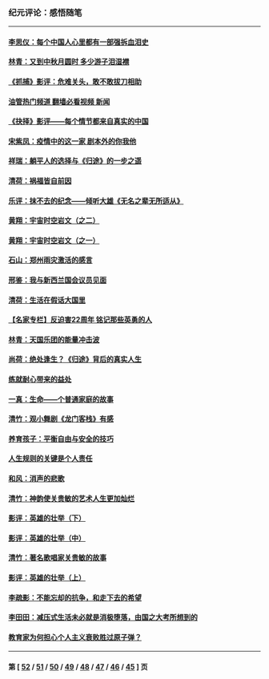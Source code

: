 ### 纪元评论：感悟随笔
---
#### [李思仪：每个中国人心里都有一部强拆血泪史](../../pages/nsc1035/n13249632.md?09220330) 
#### [林青：又到中秋月圆时 多少游子泪湿襟](../../pages/nsc1035/n13245916.md?09220330) 
#### [《抓捕》影评：危难关头，敢不敢拔刀相助](../../pages/nsc1035/n13244251.md?09220330) 
#### [油管热门频道 翻墙必看视频 新闻](ok?09220330)
#### [《抉择》影评——每个情节都来自真实的中国](../../pages/nsc1035/n13242564.md?09220330) 
#### [宋紫凤：疫情中的这一家 剧本外的你我他](../../pages/nsc1035/n13242358.md?09220330) 
#### [祥瑞：躺平人的选择与《归途》的一步之遥](../../pages/nsc1035/n13213201.md?09220330) 
#### [清荷：祸福皆自前因](../../pages/nsc1035/n13213177.md?09220330) 
#### [乐评：抹不去的纪念——倾听大雄《无名之辈无所适从》](../../pages/nsc1035/n13163359.md?09220330) 
#### [黄翔：宇宙时空岩文（之二）](../../pages/nsc1035/n13141116.md?09220330) 
#### [黄翔：宇宙时空岩文（之一）](../../pages/nsc1035/n13140355.md?09220330) 
#### [石山：郑州雨灾激活的感言](../../pages/nsc1035/n13135372.md?09220330) 
#### [邢鉴：我与新西兰国会议员见面](../../pages/nsc1035/n13111626.md?09220330) 
#### [清荷：生活在假话大国里](../../pages/nsc1035/n13103916.md?09220330) 
#### [【名家专栏】反迫害22周年 铭记那些英勇的人](../../pages/nsc1035/n13102771.md?09220330) 
#### [林青：天国乐团的能量冲击波](../../pages/nsc1035/n13099634.md?09220330) 
#### [尚荷：绝处逢生？《归途》背后的真实人生](../../pages/nsc1035/n13099470.md?09220330) 
#### [练就耐心带来的益处](../../pages/nsc1035/n13081876.md?09220330) 
#### [一真：生命——个普通家庭的故事](../../pages/nsc1035/n13075782.md?09220330) 
#### [清竹：观小舞剧《龙门客栈》有感](../../pages/nsc1035/n13069850.md?09220330) 
#### [养育孩子：平衡自由与安全的技巧](../../pages/nsc1035/n13054510.md?09220330) 
#### [人生规则的关键是个人责任](../../pages/nsc1035/n13053252.md?09220330) 
#### [和风：消声的悲歌](../../pages/nsc1035/n13051994.md?09220330) 
#### [清竹：神韵使关贵敏的艺术人生更加灿烂](../../pages/nsc1035/n13038731.md?09220330) 
#### [影评：英雄的壮举（下）](../../pages/nsc1035/n13027438.md?09220330) 
#### [影评：英雄的壮举（中）](../../pages/nsc1035/n13027244.md?09220330) 
#### [清竹：著名歌唱家关贵敏的故事](../../pages/nsc1035/n13025435.md?09220330) 
#### [影评：英雄的壮举（上）](../../pages/nsc1035/n13024688.md?09220330) 
#### [李疏影：不能忘却的抗争，和走下去的希望](../../pages/nsc1035/n13022097.md?09220330) 
#### [李田田：减压式生活未必就是消极堕落，由国之大考所想到的](../../pages/nsc1035/n13017621.md?09220330) 
#### [教育家为何担心个人主义衰败胜过原子弹？](../../pages/nsc1035/n13002969.md?09220330) 

---
#### 第 [ [52](./52.md?09220330) / [51](./51.md?09220330) / [50](./50.md?09220330) / [49](./49.md?09220330) / [48](./48.md?09220330) / [47](./47.md?09220330) / [46](./46.md?09220330) / [45](./45.md?09220330) ] 页

